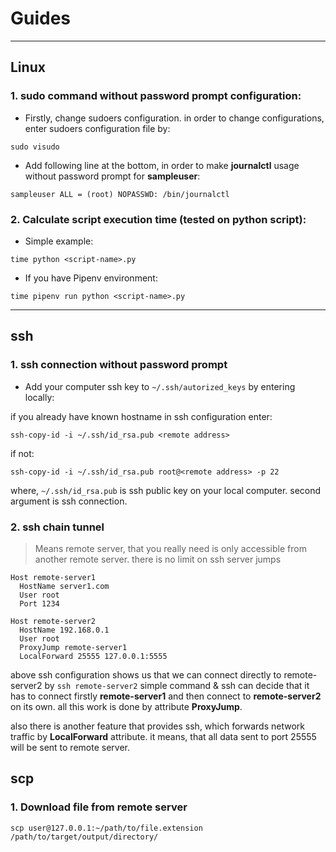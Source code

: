 # Guides

---

## Linux

### 1. sudo command without password prompt configuration:

* Firstly, change sudoers configuration. in order to change configurations, enter sudoers configuration file by:
```
sudo visudo
```

* Add following line at the bottom, in order to make **journalctl** usage without password prompt for **sampleuser**:
```
sampleuser ALL = (root) NOPASSWD: /bin/journalctl
```

### 2. Calculate script execution time (tested on python script):

* Simple example:

```
time python <script-name>.py
```

* If you have Pipenv environment:

```
time pipenv run python <script-name>.py
```

---

## ssh

### 1. ssh connection without password prompt

* Add your computer ssh key to ```~/.ssh/autorized_keys``` by entering locally:

if you already have known hostname in ssh configuration enter:

```ssh-copy-id -i ~/.ssh/id_rsa.pub <remote address>```

if not:

```ssh-copy-id -i ~/.ssh/id_rsa.pub root@<remote address> -p 22```

where, ```~/.ssh/id_rsa.pub``` is ssh public key on your local computer. second argument is ssh connection.

### 2. ssh chain tunnel

> Means remote server, that you really need is only accessible from another remote server. there is no limit on ssh server jumps

```
Host remote-server1
  HostName server1.com
  User root
  Port 1234

Host remote-server2
  HostName 192.168.0.1
  User root
  ProxyJump remote-server1
  LocalForward 25555 127.0.0.1:5555
```

above ssh configuration shows us that we can connect directly to remote-server2 by ```ssh remote-server2``` simple command & ssh can decide that it has to connect firstly **remote-server1** and then connect to **remote-server2** on its own. all this work is done by attribute **ProxyJump**.

also there is another feature that provides ssh, which forwards network traffic by **LocalForward** attribute. it means, that all data sent to port 25555 will be sent to remote server.


## scp

### 1. Download file from remote server

```
scp user@127.0.0.1:~/path/to/file.extension /path/to/target/output/directory/
```
